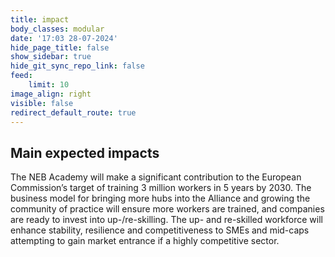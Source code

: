 ```yaml
---
title: impact
body_classes: modular
date: '17:03 28-07-2024'
hide_page_title: false
show_sidebar: true
hide_git_sync_repo_link: false
feed:
    limit: 10
image_align: right
visible: false
redirect_default_route: true
---
```


## Main expected impacts

The NEB Academy will make a significant contribution to the European Commission’s target of training 3 million workers in 5 years by 2030. The business model for bringing more hubs into the Alliance and growing the community of practice will ensure more workers are trained, and companies are ready to invest into up-/re-skilling. The up- and re-skilled workforce will enhance stability, resilience and competitiveness to SMEs and mid-caps attempting to gain market entrance if a highly competitive sector.